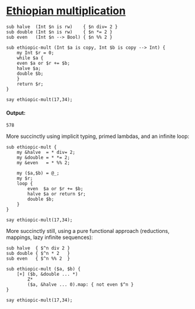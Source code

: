 [1]: http://rosettacode.org/wiki/Ethiopian_multiplication

# [Ethiopian multiplication][1]

```perl6
sub halve  (Int $n is rw)    { $n div= 2 }
sub double (Int $n is rw)    { $n *= 2 }
sub even   (Int $n --> Bool) { $n %% 2 }
 
sub ethiopic-mult (Int $a is copy, Int $b is copy --> Int) {
    my Int $r = 0;
    while $a {
	even $a or $r += $b;
	halve $a;
	double $b;
    }
    return $r;
}
 
say ethiopic-mult(17,34);
```

#### Output:
```
578
```


More succinctly using implicit typing, primed lambdas, and an infinite loop:

```perl6
sub ethiopic-mult {
    my &halve  = * div= 2;
    my &double = * *= 2;
    my &even   = * %% 2;
 
    my ($a,$b) = @_;
    my $r;
    loop {
        even  $a or $r += $b;
        halve $a or return $r;
        double $b;
    }
}
 
say ethiopic-mult(17,34);
```


More succinctly still, using a pure functional approach (reductions, mappings, lazy infinite sequences):

```perl6
sub halve  { $^n div 2 }
sub double { $^n * 2   }
sub even   { $^n %% 2  }
 
sub ethiopic-mult ($a, $b) {
    [+] ($b, &double ... *)
        Z*
        ($a, &halve ... 0).map: { not even $^n }
}
 
say ethiopic-mult(17,34);
```